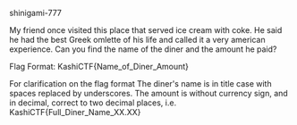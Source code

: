shinigami-777

My friend once visited this place that served ice cream with coke. He said he had the best Greek omlette of his life and called it a very american experience. Can you find the name of the diner and the amount he paid?

Flag Format: KashiCTF{Name_of_Diner_Amount}

For clarification on the flag format The diner's name is in title case with spaces replaced by underscores. The amount is without currency sign, and in decimal, correct to two decimal places, i.e. KashiCTF{Full_Diner_Name_XX.XX}
